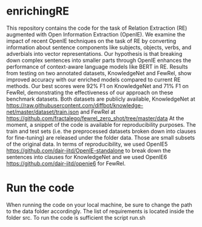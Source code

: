 # enrichingRE


This repository contains the code for the task of Relation Extraction (RE) augmented with Open Information Extraction (OpenIE). We examine the impact of recent OpenIE techniques on the task of RE by converting information about sentence components like subjects, objects, verbs, and adverbials into vector representations. Our hypothesis is that breaking down complex sentences into smaller parts through OpenIE enhances the performance of context-aware language models like BERT in RE. Results from testing on two annotated datasets, KnowledgeNet and FewRel, show improved accuracy with our enriched models compared to current RE methods. Our best scores were 92% F1 on KnowledgeNet and 71% F1 on FewRel, demonstrating the effectiveness of our approach on these benchmark datasets. Both datasets are publicly available, KnowledgeNet at https://raw.githubusercontent.com/diffbot/knowledge-net/master/dataset/train.json and FewRel at https://github.com/fractalego/fewrel_zero_shot/tree/master/data
At the moment, a snippet of the code is available for reproducibility purposes. The train and test sets (i.e. the preprocessed datasets broken down into clauses for fine-tuning) are released under the folder data. Those are small subsets of the original data. In terms of reproducibility, we used OpenIE5 https://github.com/dair-iitd/OpenIE-standalone to break down the sentences into clauses for KnowledgeNet and we used OpenIE6 https://github.com/dair-iitd/openie6 for FewRel.   


# Run the code

When running the code on your local machine, be sure to change the path to the data folder accordingly. The list of requirements is located inside the folder src. To run the code is sufficient the script run.sh 
